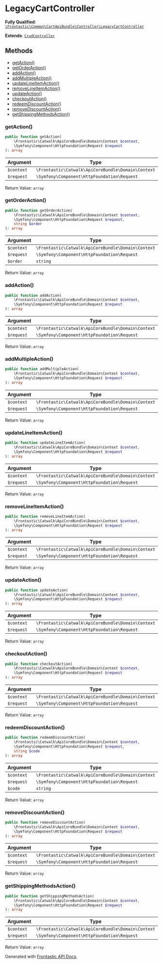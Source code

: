#  LegacyCartController

**Fully Qualified**: [`\Frontastic\Common\CartApiBundle\Controller\LegacyCartController`](../../../../src/php/CartApiBundle/Controller/LegacyCartController.php)

**Extends**: [`CrudController`](../../CoreBundle/Controller/CrudController.md)

## Methods

* [getAction()](#getaction)
* [getOrderAction()](#getorderaction)
* [addAction()](#addaction)
* [addMultipleAction()](#addmultipleaction)
* [updateLineItemAction()](#updatelineitemaction)
* [removeLineItemAction()](#removelineitemaction)
* [updateAction()](#updateaction)
* [checkoutAction()](#checkoutaction)
* [redeemDiscountAction()](#redeemdiscountaction)
* [removeDiscountAction()](#removediscountaction)
* [getShippingMethodsAction()](#getshippingmethodsaction)

### getAction()

```php
public function getAction(
    \Frontastic\Catwalk\ApiCoreBundle\Domain\Context $context,
    \Symfony\Component\HttpFoundation\Request $request
): array
```

Argument|Type|Default|Description
--------|----|-------|-----------
`$context`|`\Frontastic\Catwalk\ApiCoreBundle\Domain\Context`||
`$request`|`\Symfony\Component\HttpFoundation\Request`||

Return Value: `array`

### getOrderAction()

```php
public function getOrderAction(
    \Frontastic\Catwalk\ApiCoreBundle\Domain\Context $context,
    \Symfony\Component\HttpFoundation\Request $request,
    string $order
): array
```

Argument|Type|Default|Description
--------|----|-------|-----------
`$context`|`\Frontastic\Catwalk\ApiCoreBundle\Domain\Context`||
`$request`|`\Symfony\Component\HttpFoundation\Request`||
`$order`|`string`||

Return Value: `array`

### addAction()

```php
public function addAction(
    \Frontastic\Catwalk\ApiCoreBundle\Domain\Context $context,
    \Symfony\Component\HttpFoundation\Request $request
): array
```

Argument|Type|Default|Description
--------|----|-------|-----------
`$context`|`\Frontastic\Catwalk\ApiCoreBundle\Domain\Context`||
`$request`|`\Symfony\Component\HttpFoundation\Request`||

Return Value: `array`

### addMultipleAction()

```php
public function addMultipleAction(
    \Frontastic\Catwalk\ApiCoreBundle\Domain\Context $context,
    \Symfony\Component\HttpFoundation\Request $request
): array
```

Argument|Type|Default|Description
--------|----|-------|-----------
`$context`|`\Frontastic\Catwalk\ApiCoreBundle\Domain\Context`||
`$request`|`\Symfony\Component\HttpFoundation\Request`||

Return Value: `array`

### updateLineItemAction()

```php
public function updateLineItemAction(
    \Frontastic\Catwalk\ApiCoreBundle\Domain\Context $context,
    \Symfony\Component\HttpFoundation\Request $request
): array
```

Argument|Type|Default|Description
--------|----|-------|-----------
`$context`|`\Frontastic\Catwalk\ApiCoreBundle\Domain\Context`||
`$request`|`\Symfony\Component\HttpFoundation\Request`||

Return Value: `array`

### removeLineItemAction()

```php
public function removeLineItemAction(
    \Frontastic\Catwalk\ApiCoreBundle\Domain\Context $context,
    \Symfony\Component\HttpFoundation\Request $request
): array
```

Argument|Type|Default|Description
--------|----|-------|-----------
`$context`|`\Frontastic\Catwalk\ApiCoreBundle\Domain\Context`||
`$request`|`\Symfony\Component\HttpFoundation\Request`||

Return Value: `array`

### updateAction()

```php
public function updateAction(
    \Frontastic\Catwalk\ApiCoreBundle\Domain\Context $context,
    \Symfony\Component\HttpFoundation\Request $request
): array
```

Argument|Type|Default|Description
--------|----|-------|-----------
`$context`|`\Frontastic\Catwalk\ApiCoreBundle\Domain\Context`||
`$request`|`\Symfony\Component\HttpFoundation\Request`||

Return Value: `array`

### checkoutAction()

```php
public function checkoutAction(
    \Frontastic\Catwalk\ApiCoreBundle\Domain\Context $context,
    \Symfony\Component\HttpFoundation\Request $request
): array
```

Argument|Type|Default|Description
--------|----|-------|-----------
`$context`|`\Frontastic\Catwalk\ApiCoreBundle\Domain\Context`||
`$request`|`\Symfony\Component\HttpFoundation\Request`||

Return Value: `array`

### redeemDiscountAction()

```php
public function redeemDiscountAction(
    \Frontastic\Catwalk\ApiCoreBundle\Domain\Context $context,
    \Symfony\Component\HttpFoundation\Request $request,
    string $code
): array
```

Argument|Type|Default|Description
--------|----|-------|-----------
`$context`|`\Frontastic\Catwalk\ApiCoreBundle\Domain\Context`||
`$request`|`\Symfony\Component\HttpFoundation\Request`||
`$code`|`string`||

Return Value: `array`

### removeDiscountAction()

```php
public function removeDiscountAction(
    \Frontastic\Catwalk\ApiCoreBundle\Domain\Context $context,
    \Symfony\Component\HttpFoundation\Request $request
): array
```

Argument|Type|Default|Description
--------|----|-------|-----------
`$context`|`\Frontastic\Catwalk\ApiCoreBundle\Domain\Context`||
`$request`|`\Symfony\Component\HttpFoundation\Request`||

Return Value: `array`

### getShippingMethodsAction()

```php
public function getShippingMethodsAction(
    \Frontastic\Catwalk\ApiCoreBundle\Domain\Context $context,
    \Symfony\Component\HttpFoundation\Request $request
): array
```

Argument|Type|Default|Description
--------|----|-------|-----------
`$context`|`\Frontastic\Catwalk\ApiCoreBundle\Domain\Context`||
`$request`|`\Symfony\Component\HttpFoundation\Request`||

Return Value: `array`

Generated with [Frontastic API Docs](https://github.com/FrontasticGmbH/apidocs).
